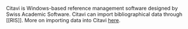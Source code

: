 Citavi is Windows-based reference management software designed by Swiss Academic Software. Citavi can import bibliographical data through [[RIS]]. More on importing data into Citavi [here](https://www1.citavi.com/sub/manual6/en/index.html?exporting_from_citavi.html).